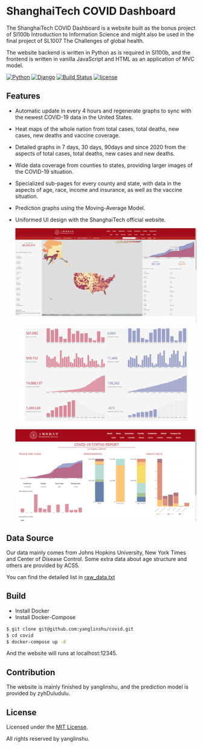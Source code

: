 # ShanghaiTech COVID Dashboard

The ShanghaiTech COVID Dashboard is a website built as the bonus project of SI100b Introduction to Information Science and might also be used in the final project of SL1007 The Challenges of global health.  

The website backend is written in Python as is required in SI100b, and the frontend is written in vanilla JavaScript and HTML as an application of MVC model.

[![Python](https://img.shields.io/badge/python-3.8.0-blue.svg?style=flat-square)](https://www.python.org/downloads/release/python-362/) [![Django](https://img.shields.io/badge/django-3.2.9-blue.svg?style=flat-square)](https://www.djangoproject.com/) [![Build Status](https://travis-ci.org/QingdaoU/OnlineJudge.svg?branch=master)](https://travis-ci.org/QingdaoU/OnlineJudge) [![license](https://img.shields.io/github/license/liangliangyy/djangoblog.svg)]()

## Features

- Automatic update in every 4 hours and regenerate graphs to sync with the newest COVID-19 data in the United States.

- Heat maps of the whole nation from total cases, total deaths, new cases, new deaths and vaccine coverage.

- Detailed graphs in 7 days, 30 days, 90days and since 2020 from the aspects of total cases, total deaths, new cases and new deaths.

- Wide data coverage from counties to states, providing larger images of the COVID-19 situation.

- Specialized sub-pages for every county and state, with data in the aspects of age, race, income and insurance, as well as the vaccine situation.

- Prediction graphs using the Moving-Average Model.

- Uniformed UI design with the ShanghaiTech official website.

  ![](static/index1.png)

  ![index2](static/index2.png)

  
  
  ![](static/subpage.png)



## Data Source

Our data mainly comes from Johns Hopkins University, New York Times and Center of Disease Control. Some extra data about age structure and others are provided by ACS5. 

You can find the detailed list in [raw_data.txt](./static/raw_data.txt)



## Build

- Install Docker
- Install Docker-Compose

```bash
$ git clone git@github.com:yanglinshu/covid.git
$ cd covid
$ docker-compose up -d
```
And the website will runs at localhost:12345.



## Contribution

The website is mainly finished by yanglinshu, and the prediction model is provided by zyhDuludulu.



## License

Licensed under the [MIT License](./LICENSE).

All rights reserved by yanglinshu.

